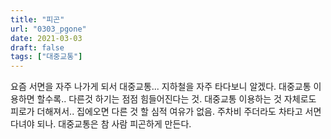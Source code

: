 ```yaml
---
title: "피곤"
url: "0303_pgone"
date: 2021-03-03
draft: false
tags: ["대중교통"]
---
```

요즘 서면을 자주 나가게 되서 대중교통... 지하철을 자주 타다보니 알겠다. 대중교통 이용하면 할수록.. 다른것 하기는 점점 힘들어진다는 것. 대중교통 이용하는 것 자체로도 피로가 더해져서.. 집에오면 다른 것 할 심적 여유가 없음. 주차비 주더라도 차타고 서면다녀야 되나. 대중교통은 참 사람 피곤하게 만든다.
